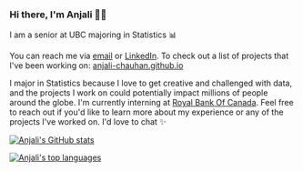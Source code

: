 ### Hi there, I'm Anjali 👋🏽

I am a senior at UBC majoring in Statistics 📊

You can reach me via [email](mailto:anjalivschauhan@gmail.com?Subject=Hi%20there!) or [LinkedIn](https://www.linkedin.com/in/anjalischauhan/). To check out a list of projects that I've been working on: [anjali-chauhan.github.io](https://anjali-chauhan.github.io)

I major in Statistics because I love to get creative and challenged with data, and the projects I work on could potentially impact millions of people around the globe. I'm currently interning at [Royal Bank Of Canada](https://www.rbc.com/about-rbc.html). Feel free to reach out if you'd like to learn more about my experience or any of the projects I've worked on. I'd love to chat ✨

[![Anjali's GitHub stats](https://github-readme-stats.vercel.app/api?username=anjali-chauhan&hide=stars,prs,issues&show_icons=true&hide_title=true&count_private=true&include_all_commits=true)](https://anjali-chauhan.github.io)

[![Anjali's top languages](https://github-readme-stats.vercel.app/api/top-langs/?username=anjali-chauhan&layout=compact&hide_title=true)](https://github.com/anjali-chauhan)

